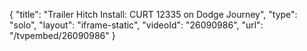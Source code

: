 {
    "title": "Trailer Hitch Install: CURT 12335 on Dodge Journey",
    "type": "solo",
    "layout": "iframe-static",
    "videoId": "26090986",
    "url": "\/tvpembed\/26090986"
}